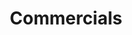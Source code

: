 ---
title: Commercials
position: 1
pagination:
  enabled: true
  collection: commercials
  sort_field: date
  sort_reverse: true
  per_page: 12
layout: work
---